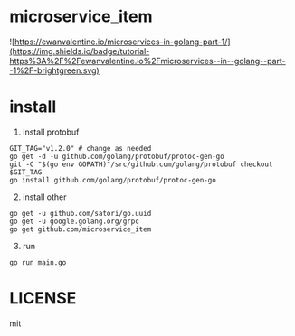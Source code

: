 # microservice_item
![https://ewanvalentine.io/microservices-in-golang-part-1/](https://img.shields.io/badge/tutorial-https%3A%2F%2Fewanvalentine.io%2Fmicroservices--in--golang--part--1%2F-brightgreen.svg)

# install

1. install protobuf
```
GIT_TAG="v1.2.0" # change as needed
go get -d -u github.com/golang/protobuf/protoc-gen-go
git -C "$(go env GOPATH)"/src/github.com/golang/protobuf checkout $GIT_TAG
go install github.com/golang/protobuf/protoc-gen-go
```

2. install other
```
go get -u github.com/satori/go.uuid
go get -u google.golang.org/grpc
go get github.com/microservice_item
```

3. run
```
go run main.go
```

# LICENSE

mit
